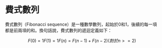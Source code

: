 # 費式數列

費式數列（Fibonacci sequence）是一種數學數列，起始於0和1，後續的每一項都是前兩項的和。換句話說，費式數列的遞迴定義如下：

$$ F(0) = 1 
 F(1) = 1 
 F(n) = F(n-1) + F(n-2) (對於n>=2) $$
